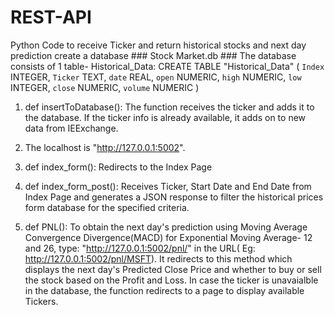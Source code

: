 # REST-API
Python Code to receive Ticker and return historical stocks and next day prediction
create a database ### Stock Market.db ###
The database consists of 1 table- Historical_Data:
CREATE TABLE "Historical_Data" ( `Index` INTEGER, `Ticker` TEXT, `date` REAL, `open` NUMERIC, `high` NUMERIC, `low` INTEGER, `close` NUMERIC, `volume` NUMERIC )

1. def insertToDatabase(): The function receives the ticker and adds it to the database. If the ticker info is already available, it adds on to new data from IEExchange.

2. The localhost is "http://127.0.0.1:5002".

3. def  index_form(): Redirects to the Index Page

4. def index_form_post(): Receives Ticker, Start Date and End Date from Index Page and generates a JSON response to filter the historical prices form database for the specified criteria.

5. def PNL(): To obtain the next day's prediction using Moving Average Convergence Divergence(MACD) for Exponential Moving Average- 12 and 26, type: "http://127.0.0.1:5002/pnl/<ticker>" in the URL( Eg: http://127.0.0.1:5002/pnl/MSFT). It redirects to this method which displays the next day's Predicted Close Price and whether to buy or sell the stock based on the Profit and Loss. In case the ticker is unavaialble in the database, the function redirects to a page to display available Tickers.
  
  
